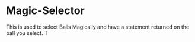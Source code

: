# Magic-Selector
This is used to select Balls Magically and have a statement returned on the ball you select.
T
